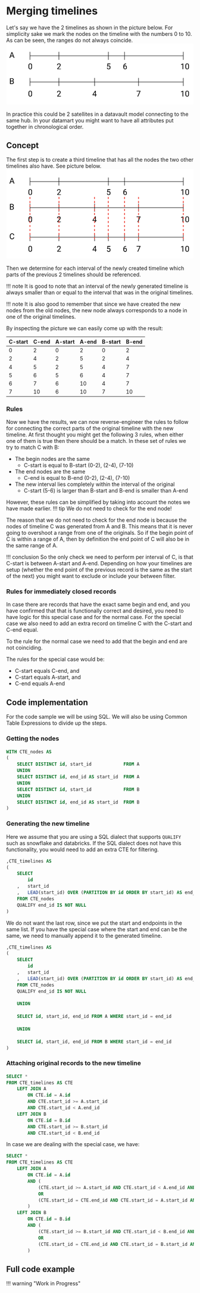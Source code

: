 # Merging timelines
Let's say we have the 2 timelines as shown in the picture below. For simplicity sake we 
mark the nodes on the timeline with the numbers 0 to 10. As can be seen, the
ranges do not always coincide. 
![The 2 timelines that you want to merge](img/Timelines1.svg)

In practice this could be 2 satellites in a datavault model connecting to the same hub.
In your datamart you might want to have all attributes put together in chronological
order. 

## Concept
The first step is to create a third timeline that has all the nodes the two other
timelines also have. See picture below.
![Create a third timeline with all the nodes from the others](img/Timelines2.svg)

Then we determine for each interval of the newly created timeline which
parts of the previous 2 timelines should be referenced.

!!! note 
    It is good to note that an interval of the newly generated timeline is always smaller than
    or equal to the interval that was in the original timelines. 

!!! note
    It is also good to remember that since we 
    have created the new nodes from the old nodes, the new node always corresponds to a node
    in one of the original timelines.

By inspecting the picture we can easily come up with the result:

| C-start | C-end | A-start | A-end | B-start | B-end |
|---------|-------|---------|-------|---------|-------|
| 0       | 2     | 0       | 2     | 0       | 2     |
| 2       | 4     | 2       | 5     | 2       | 4     |
| 4       | 5     | 2       | 5     | 4       | 7     |
| 5       | 6     | 5       | 6     | 4       | 7     |
| 6       | 7     | 6       | 10    | 4       | 7     |
| 7       | 10    | 6       | 10    | 7       | 10    |

### Rules
Now we have the results, we can now reverse-engineer the rules to follow for connecting
the correct parts of the original timeline with the new timeline. At first thought you
might get the following 3 rules, when either one of them is true then there should be a match.
In these set of rules we try to match C with B:

* The begin nodes are the same
    * C-start is equal to B-start (0-2), (2-4), (7-10)
* The end nodes are the same
    * C-end is equal to B-end (0-2), (2-4), (7-10)
* The new interval lies completely within the interval of the original
    * C-start (5-6) is larger than B-start and B-end is smaller than A-end 

However, these rules can be simplified by taking into account the notes we have made earlier.
!!! tip
    We do not need to check for the end node!

The reason that we do not need to check for the end node is because the nodes of timeline
C was generated from A and B. This means that it is never going to overshoot
a range from one of the originals. So if the begin point of C is within a range of A,
then by definition the end point of C will also be in the same range of A. 

!!! conclusion
    So the only check we need to perform per interval of C, is that C-start is 
    between A-start and A-end. Depending on how your timelines are setup (whether the end point of 
    the previous record is the same as the start of the next) you might want to 
    exclude or include your between filter.

### Rules for immediately closed records
In case there are records that have the exact same begin and end, and you have 
confirmed that that is functionally correct and desired, you need to have logic for
this special case and for the normal case. For the special case we also need to add
an extra record on timeline C with the C-start and C-end equal.

To the rule for the normal case we need to add that the begin and end are not coinciding.

The rules for the special case would be:

* C-start equals C-end, and
* C-start equals A-start, and
* C-end equals A-end

## Code implementation
For the code sample we will be using SQL. We will also be using Common Table Expressions
to divide up the steps.

### Getting the nodes
```sql linenums="1"
WITH CTE_nodes AS
(
    SELECT DISTINCT id, start_id            FROM A     
    UNION        
    SELECT DISTINCT id, end_id AS start_id  FROM A    
    UNION
    SELECT DISTINCT id, start_id            FROM B     
    UNION        
    SELECT DISTINCT id, end_id AS start_id  FROM B
)
```

### Generating the new timeline
Here we assume that you are using a SQL dialect that supports `QUALIFY` such as snowflake and databricks.
If the SQL dialect does not have this functionality, you would need to add an extra
CTE for filtering.

```sql linenums="1"
,CTE_timelines AS
(
    SELECT 
        id
    ,   start_id
    ,   LEAD(start_id) OVER (PARTITION BY id ORDER BY start_id) AS end_id
    FROM CTE_nodes
    QUALIFY end_id IS NOT NULL
)
```
We do not want the last row, since we put the start and endpoints in the same list.
If you have the special case where the start and end can be the same, we need to manually
append it to the generated timeline.

```sql linenums="1" title="special case"
,CTE_timelines AS
(
    SELECT 
        id
    ,   start_id
    ,   LEAD(start_id) OVER (PARTITION BY id ORDER BY start_id) AS end_id
    FROM CTE_nodes
    QUALIFY end_id IS NOT NULL
    
    UNION
    
    SELECT id, start_id, end_id FROM A WHERE start_id = end_id
    
    UNION
    
    SELECT id, start_id, end_id FROM B WHERE start_id = end_id
)
```

### Attaching original records to the new timeline
```sql linenums="1"
SELECT *
FROM CTE_timelines AS CTE
    LEFT JOIN A
        ON CTE.id = A.id
        AND CTE.start_id >= A.start_id
        AND CTE.start_id < A.end_id
    LEFT JOIN B
        ON CTE.id = B.id
        AND CTE.start_id >= B.start_id
        AND CTE.start_id < B.end_id
```

In case we are dealing with the special case, we have:

```sql linenums="1" title="Special case"
SELECT *
FROM CTE_timelines AS CTE
    LEFT JOIN A
        ON CTE.id = A.id
        AND (
            (CTE.start_id >= A.start_id AND CTE.start_id < A.end_id AND CTE.start_id <> CTE.end_id AND A.start_id <> A.end_id)
            OR
            (CTE.start_id = CTE.end_id AND CTE.start_id = A.start_id AND CTE.end_id = A.end_id)
        )
    LEFT JOIN B
        ON CTE.id = B.id
        AND (
            (CTE.start_id >= B.start_id AND CTE.start_id < B.end_id AND CTE.start_id <> CTE.end_id AND B.start_id <> B.end_id)
            OR
            (CTE.start_id = CTE.end_id AND CTE.start_id = B.start_id AND CTE.end_id = B.end_id)
        )
```

## Full code example
!!! warning "Work in Progress"